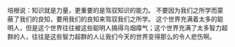 
培根说：知识就是力量，更重要的是驾驭知识的能力。
不要因为我们之所学而蒙蔽了我们的良知，要用我们的良知来驾驭我们之所学。
这个世界充满着太多的聪明人，但是这个世界往往被这些聪明人搞得乌烟瘴气；这个世界充满了太多智力超群的人，往往是这些智力超群的人让我们今天的世界变得那么的令人悲伤啊。​